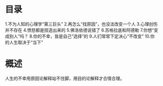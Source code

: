 # 目录
1.不为人知的心理学“第三巨头”
2.再怎么“找原因”，也没法改变一个人
3.心理创伤并不存在
4.愤怒都是捏造出来的
5.佛洛依德说错了
6.苏格拉底和阿德勒
7.你想“变成别人”吗？
8.你的不幸，皆是自己“选择”的
9.人们常常下定决心“不改变”
10.你的人生取决于“当下”

# 概述
人生的不幸用原因论解释站不住脚，用目的论解释才合情合理。